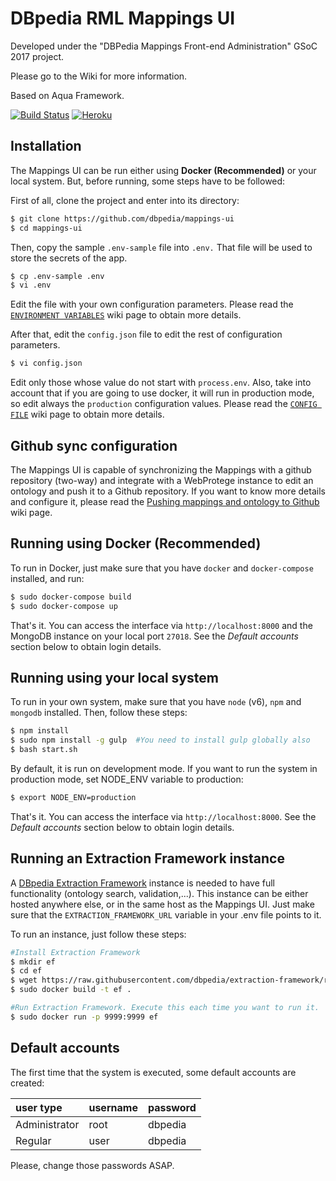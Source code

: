 # DBpedia RML Mappings UI

Developed under the "DBPedia Mappings Front-end Administration" GSoC 2017 project.

Please go to the Wiki for more information.


Based on Aqua Framework.

[![Build Status](https://travis-ci.org/dbpedia/mappings-ui.svg?branch=master)](https://travis-ci.org/dbpedia/mappings-ui)
[![Heroku](https://heroku-badge.herokuapp.com/?app=mappings-ui)](https://mappings-ui.herokuapp.com)

## Installation

The Mappings UI can be run either using **Docker (Recommended)**  or your local system. But, before running, some steps have to be followed:

First of all, clone the project and enter into its directory: 
```bash
$ git clone https://github.com/dbpedia/mappings-ui
$ cd mappings-ui
```
Then, copy the sample `.env-sample` file into `.env.` That file will be used to store the secrets of the app. 
```bash
$ cp .env-sample .env
$ vi .env
```
Edit the file with your own configuration parameters. Please read the [`ENVIRONMENT VARIABLES`](https://github.com/dbpedia/mappings-ui/wiki/%5BINFO%5D-Environment-variables) wiki page to obtain more details.

After that, edit the `config.json` file to edit the rest of configuration parameters.

```bash
$ vi config.json
```
 Edit only those whose value do not start with `process.env`. Also, take into account that if you are going to use docker, it will run in production mode, so edit always the `production` configuration values. Please read the [`CONFIG FILE`](https://github.com/dbpedia/mappings-ui/wiki/%5BINFO%5D-Config.js-file) wiki page to obtain more details.
 
 ## Github sync configuration
 
The Mappings UI is capable of synchronizing the Mappings with a github repository (two-way) and integrate with a WebProtege instance to edit an ontology and push it to a Github repository. If you want to know more details and configure it, please read the [Pushing mappings and ontology to Github](https://github.com/dbpedia/mappings-ui/wiki/%5BINFO%5D-Pushing-mappings-and-ontology-to-Github) wiki page.
 
 
 ## Running using Docker (Recommended)
 
 To run in Docker, just make sure that you have `docker` and `docker-compose` installed, and run:
 
 ```bash
$ sudo docker-compose build
$ sudo docker-compose up
```

That's it. You can access the interface via `http://localhost:8000` and the MongoDB instance on your local port `27018`. See the _Default accounts_ section below to obtain login details.

## Running using your local system

To run in your own system, make sure that you have `node` (v6), `npm` and `mongodb` installed. Then, follow these steps:

 ```bash
$ npm install
$ sudo npm install -g gulp  #You need to install gulp globally also
$ bash start.sh
```
By default, it is run on development mode. If you want to run the system in production mode, set NODE_ENV variable to production:
 ```bash
$ export NODE_ENV=production
```

That's it. You can access the interface via `http://localhost:8000`. See the _Default accounts_ section below to obtain login details.

## Running an Extraction Framework instance

A [DBpedia Extraction Framework](https://github.com/dbpedia/extraction-framework) instance is needed to have full functionality (ontology search, validation,...). This instance can be either hosted anywhere else, or in the same host as the Mappings UI. Just make sure that the `EXTRACTION_FRAMEWORK_URL` variable in your .env file points to it.

To run an instance, just follow these steps:
 ```bash
#Install Extraction Framework
$ mkdir ef
$ cd ef
$ wget https://raw.githubusercontent.com/dbpedia/extraction-framework/rml/Dockerfile
$ sudo docker build -t ef .

#Run Extraction Framework. Execute this each time you want to run it.
$ sudo docker run -p 9999:9999 ef
```

## Default accounts
The first time that the system is executed, some default accounts are created:

| user type                            | username | password |
|:------------------------------ |:-------- |:-------- |
| Administrator | root     | dbpedia     |
| Regular | user     | dbpedia     |

Please, change those passwords ASAP.

